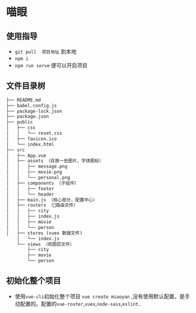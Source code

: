 # 喵眼

## 使用指导
- `git pull  项目地址` 到本地
- `npm i `
- `npm run serve` 便可以开启项目

## 文件目录树
```md
├── README.md 
├── babel.config.js
├── package-lock.json
├── package.json
├── public
│   ├── css
│   │   └── reset.css
│   ├── favicon.ico
│   └── index.html
├── src 
│   ├── App.vue
│   ├── assets （存放一些图片，字体图标）
│   │   ├── message.png
│   │   ├── movie.png
│   │   └── personal.png
│   ├── components （子组件）
│   │   ├── footer
│   │   └── header
│   ├── main.js （核心部分，配置中心）
│   ├── routers （路由文件）
│   │   ├── city
│   │   ├── index.js
│   │   ├── movie
│   │   └── person
│   ├── stores (vuex 数据文件)
    │   └── index.js
    └── views （视图层文件）
        ├── city
        ├── movie
        └── person
```

## 初始化整个项目 
- 使用`vue-cli`初始化整个项目 `vue create miaoyan` ,没有使用默认配置，是手动配置的。配置的`vue-router`,`vuex`,`node-sass`,`eslint`..
